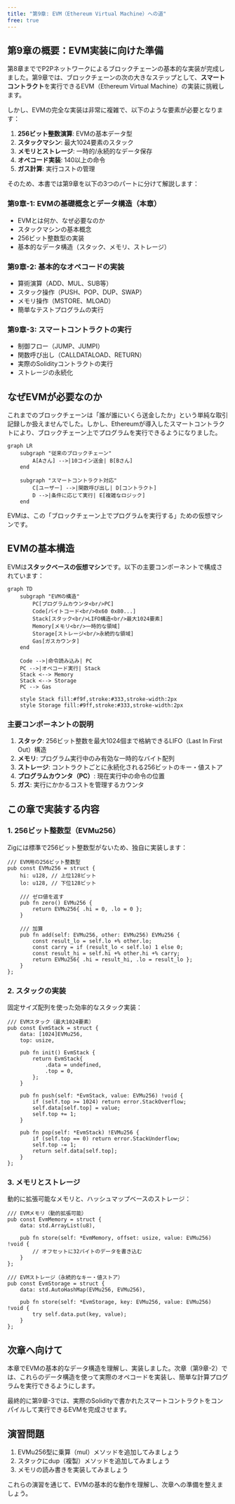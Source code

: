 ```yaml
---
title: "第9章: EVM（Ethereum Virtual Machine）への道"
free: true
---
```


## 第9章の概要：EVM実装に向けた準備

第8章まででP2Pネットワークによるブロックチェーンの基本的な実装が完成しました。第9章では、ブロックチェーンの次の大きなステップとして、**スマートコントラクト**を実行できるEVM（Ethereum Virtual Machine）の実装に挑戦します。

しかし、EVMの完全な実装は非常に複雑で、以下のような要素が必要となります：

1. **256ビット整数演算**: EVMの基本データ型
2. **スタックマシン**: 最大1024要素のスタック
3. **メモリとストレージ**: 一時的/永続的なデータ保存
4. **オペコード実装**: 140以上の命令
5. **ガス計算**: 実行コストの管理

そのため、本書では第9章を以下の3つのパートに分けて解説します：

### 第9章-1: EVMの基礎概念とデータ構造（本章）

- EVMとは何か、なぜ必要なのか
- スタックマシンの基本概念
- 256ビット整数型の実装
- 基本的なデータ構造（スタック、メモリ、ストレージ）

### 第9章-2: 基本的なオペコードの実装

- 算術演算（ADD、MUL、SUB等）
- スタック操作（PUSH、POP、DUP、SWAP）
- メモリ操作（MSTORE、MLOAD）
- 簡単なテストプログラムの実行

### 第9章-3: スマートコントラクトの実行

- 制御フロー（JUMP、JUMPI）
- 関数呼び出し（CALLDATALOAD、RETURN）
- 実際のSolidityコントラクトの実行
- ストレージの永続化

## なぜEVMが必要なのか

これまでのブロックチェーンは「誰が誰にいくら送金したか」という単純な取引記録しか扱えませんでした。しかし、Ethereumが導入したスマートコントラクトにより、ブロックチェーン上でプログラムを実行できるようになりました。

```mermaid
graph LR
    subgraph "従来のブロックチェーン"
        A[Aさん] -->|10コイン送金| B[Bさん]
    end

    subgraph "スマートコントラクト対応"
        C[ユーザー] -->|関数呼び出し| D[コントラクト]
        D -->|条件に応じて実行| E[複雑なロジック]
    end
```

EVMは、この「ブロックチェーン上でプログラムを実行する」ための仮想マシンです。

## EVMの基本構造

EVMは**スタックベースの仮想マシン**です。以下の主要コンポーネントで構成されています：

```mermaid
graph TD
    subgraph "EVMの構造"
        PC[プログラムカウンタ<br/>PC]
        Code[バイトコード<br/>0x60 0x80...]
        Stack[スタック<br/>LIFO構造<br/>最大1024要素]
        Memory[メモリ<br/>一時的な領域]
        Storage[ストレージ<br/>永続的な領域]
        Gas[ガスカウンタ]
    end

    Code -->|命令読み込み| PC
    PC -->|オペコード実行| Stack
    Stack <--> Memory
    Stack <--> Storage
    PC --> Gas

    style Stack fill:#f9f,stroke:#333,stroke-width:2px
    style Storage fill:#9ff,stroke:#333,stroke-width:2px
```

### 主要コンポーネントの説明

1. **スタック**: 256ビット整数を最大1024個まで格納できるLIFO（Last In First Out）構造
2. **メモリ**: プログラム実行中のみ有効な一時的なバイト配列
3. **ストレージ**: コントラクトごとに永続化される256ビットのキー・値ストア
4. **プログラムカウンタ（PC）**: 現在実行中の命令の位置
5. **ガス**: 実行にかかるコストを管理するカウンタ

## この章で実装する内容

### 1. 256ビット整数型（EVMu256）

Zigには標準で256ビット整数型がないため、独自に実装します：

```zig
/// EVM用の256ビット整数型
pub const EVMu256 = struct {
    hi: u128, // 上位128ビット
    lo: u128, // 下位128ビット

    /// ゼロ値を返す
    pub fn zero() EVMu256 {
        return EVMu256{ .hi = 0, .lo = 0 };
    }

    /// 加算
    pub fn add(self: EVMu256, other: EVMu256) EVMu256 {
        const result_lo = self.lo +% other.lo;
        const carry = if (result_lo < self.lo) 1 else 0;
        const result_hi = self.hi +% other.hi +% carry;
        return EVMu256{ .hi = result_hi, .lo = result_lo };
    }
};
```

### 2. スタックの実装

固定サイズ配列を使った効率的なスタック実装：

```zig
/// EVMスタック（最大1024要素）
pub const EvmStack = struct {
    data: [1024]EVMu256,
    top: usize,

    pub fn init() EvmStack {
        return EvmStack{
            .data = undefined,
            .top = 0,
        };
    }

    pub fn push(self: *EvmStack, value: EVMu256) !void {
        if (self.top >= 1024) return error.StackOverflow;
        self.data[self.top] = value;
        self.top += 1;
    }

    pub fn pop(self: *EvmStack) !EVMu256 {
        if (self.top == 0) return error.StackUnderflow;
        self.top -= 1;
        return self.data[self.top];
    }
};
```

### 3. メモリとストレージ

動的に拡張可能なメモリと、ハッシュマップベースのストレージ：

```zig
/// EVMメモリ（動的拡張可能）
pub const EvmMemory = struct {
    data: std.ArrayList(u8),

    pub fn store(self: *EvmMemory, offset: usize, value: EVMu256) !void {
        // オフセットに32バイトのデータを書き込む
    }
};

/// EVMストレージ（永続的なキー・値ストア）
pub const EvmStorage = struct {
    data: std.AutoHashMap(EVMu256, EVMu256),

    pub fn store(self: *EvmStorage, key: EVMu256, value: EVMu256) !void {
        try self.data.put(key, value);
    }
};
```

## 次章へ向けて

本章でEVMの基本的なデータ構造を理解し、実装しました。次章（第9章-2）では、これらのデータ構造を使って実際のオペコードを実装し、簡単な計算プログラムを実行できるようにします。

最終的に第9章-3では、実際のSolidityで書かれたスマートコントラクトをコンパイルして実行できるEVMを完成させます。

## 演習問題

1. EVMu256型に乗算（mul）メソッドを追加してみましょう
2. スタックにdup（複製）メソッドを追加してみましょう
3. メモリの読み書きを実装してみましょう

これらの演習を通じて、EVMの基本的な動作を理解し、次章への準備を整えましょう。
